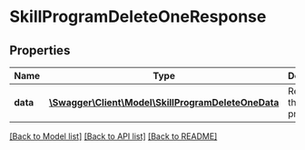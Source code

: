 # SkillProgramDeleteOneResponse

## Properties
Name | Type | Description | Notes
------------ | ------------- | ------------- | -------------
**data** | [**\Swagger\Client\Model\SkillProgramDeleteOneData**](SkillProgramDeleteOneData.md) | Results of the delete process | 

[[Back to Model list]](../README.md#documentation-for-models) [[Back to API list]](../README.md#documentation-for-api-endpoints) [[Back to README]](../README.md)


